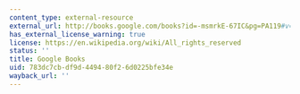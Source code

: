 ```yaml
---
content_type: external-resource
external_url: http://books.google.com/books?id=-msmrkE-67IC&pg=PA119#v=onepage
has_external_license_warning: true
license: https://en.wikipedia.org/wiki/All_rights_reserved
status: ''
title: Google Books
uid: 783dc7cb-df9d-4494-80f2-6d0225bfe34e
wayback_url: ''
---
```

